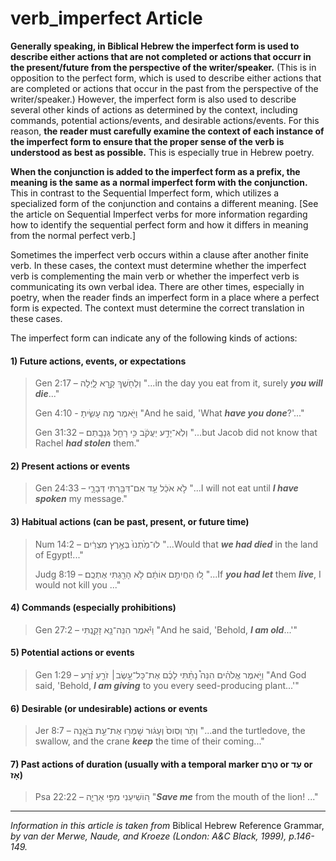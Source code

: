 # verb_imperfect Article
**Generally speaking, in Biblical Hebrew the imperfect form is used to describe either actions that are not completed or actions that occurr in the present/future from the perspective of the writer/speaker.**  (This is in opposition to the perfect form, which is used to describe either actions that are completed or actions that occur in the past from the perspective of the writer/speaker.)  However, the imperfect form is also used to describe several other kinds of actions as determined by the context, including commands, potential actions/events, and desirable actions/events.  For this reason, **the reader must carefully examine the context of each instance of the imperfect form to ensure that the proper sense of the verb is understood as best as possible.**  This is especially true in Hebrew poetry.

**When the conjunction is added to the imperfect form as a prefix, the meaning is the same as a normal imperfect form with the conjunction.**  This in contrast to the Sequential Imperfect form, which utilizes a specialized form of the conjunction and contains a different meaning.  [See the article on Sequential Imperfect verbs for more information regarding how to identify the sequential perfect form and how it differs in meaning from the normal perfect verb.]

Sometimes the imperfect verb occurs within a clause after another finite verb.  In these cases, the context must determine whether the imperfect verb is complementing the main verb or whether the imperfect verb is communicating its own verbal idea.  There are other times, especially in poetry, when the reader finds an imperfect form in a place where a perfect form is expected.  The context must determine the correct translation in these cases.

The imperfect form can indicate any of the following kinds of actions:

#### 1) Future actions, events, or expectations

> Gen 2:17 –  וְלַחֹ֖שֶׁךְ קָ֣רָא לָ֑יְלָה  "...in the day you eat from it, surely ***you will die***..."
> 
> Gen 4:10 -  וַיֹּ֖אמֶר מֶ֣ה עָשִׂ֑יתָ  "And he said, 'What ***have you done***?'..."
> 
> Gen 31:32 –  וְלֹֽא־יָדַ֣ע יַעֲקֹ֔ב כִּ֥י רָחֵ֖ל גְּנָבָֽתַם׃  "...but Jacob did not know that Rachel ***had stolen*** them."

#### 2) Present actions or events

> Gen 24:33 –  לֹ֣א אֹכַ֔ל עַ֥ד אִם־דִּבַּ֖רְתִּי דְּבָרָ֑י  "...I will not eat until ***I have spoken*** my message."

#### 3) Habitual actions (can be past, present, or future time)

> Num 14:2 –  לוּ־מַ֙תְנוּ֙ בְּאֶ֣רֶץ מִצְרַ֔יִם  "...Would that ***we had died*** in the land of Egypt!..."
> 
> Judg 8:19 –  ל֚וּ הַחֲיִתֶ֣ם אוֹתָ֔ם לֹ֥א הָרַ֖גְתִּי אֶתְכֶֽם׃  "...If ***you had let*** them ***live***, I would not kill you ..."

#### 4) Commands (especially prohibitions)

> Gen 27:2 –  וַיֹּ֕אמֶר הִנֵּה־נָ֖א זָקַ֑נְתִּי  "And he said, 'Behold, ***I am old***...'"

#### 5) Potential actions or events

> Gen 1:29 –  וַיֹּ֣אמֶר אֱלֹהִ֗ים הִנֵּה֩ נָתַ֨תִּי לָכֶ֜ם אֶת־כָּל־עֵ֣שֶׂב׀ זֹרֵ֣עַ זֶ֗רַע  "And God said, 'Behold, ***I am giving*** to you every seed-producing plant...'"

#### 6) Desirable (or undesirable) actions or events

> Jer 8:7 –  וְתֹ֤ר וְסִוס֙ וְעָג֔וּר שָׁמְר֖וּ אֶת־עֵ֣ת בֹּאָ֑נָה  "...and the turtledove, the swallow, and the crane ***keep*** the time of their coming..."

#### 7) Past actions of duration (usually with a temporal marker טֶרֶם or עַד or אָז)

> Psa 22:22 –  ה֭וֹשִׁיעֵנִי מִפִּ֣י אַרְיֵ֑ה  "***Save me*** from the mouth of the lion! ..."


-----

*Information in this article is taken from* Biblical Hebrew Reference Grammar, *by van der Merwe, Naude, and Kroeze (London: A&C Black, 1999), p.146-149.*